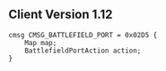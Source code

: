 ## Client Version 1.12

```rust,ignore
cmsg CMSG_BATTLEFIELD_PORT = 0x02D5 {
    Map map;    
    BattlefieldPortAction action;    
}

```
